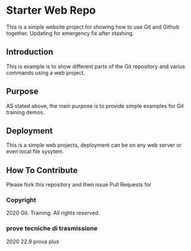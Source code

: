 # Starter Web Repo

This is a simple website project for 
showing how to use Git and Github together. Updating for emergency fix after stashing.
## Introduction

This is example is to show different parts
of the Git repository and varius commands 
using a web project.

## Purpose

AS stated above, the main purpose is to
provide simple examples for Git training
demos.

## Deployment

This is a simple web projects, deployment
can be on any web server or even local
file sysytem.

## How To Contribute

Please fork this repository and then issue Pull Requests for

### Copyright

2020 Git. Training. All rights reserved.

### prove tecniche di trasmissione

2020 22.9 prova plus